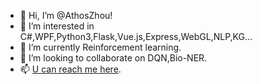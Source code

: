 - 👋 Hi, I’m @AthosZhou!
- 👀 I’m interested in C#,WPF,Python3,Flask,Vue.js,Express,WebGL,NLP,KG...
- 🌱 I’m currently Reinforcement learning.
- 💞️ I’m looking to collaborate on DQN,Bio-NER.
- 📫 [U can reach me here](http://whoistheking.top/).

<!---
AthosZhou/AthosZhou is a ✨ special ✨ repository because its `README.md` (this file) appears on your GitHub profile.
You can click the Preview link to take a look at your changes.
--->
